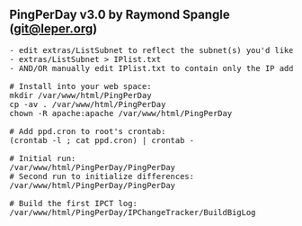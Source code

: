 PingPerDay v3.0 by Raymond Spangle (git@leper.org)
--------------------------------------------------

<pre>
- edit extras/ListSubnet to reflect the subnet(s) you'd like to list
- extras/ListSubnet > IPlist.txt
- AND/OR manually edit IPlist.txt to contain only the IP addresses you wish to monitor

# Install into your web space:
mkdir /var/www/html/PingPerDay
cp -av . /var/www/html/PingPerDay
chown -R apache:apache /var/www/html/PingPerDay

# Add ppd.cron to root's crontab:  
(crontab -l ; cat ppd.cron) | crontab -

# Initial run:
/var/www/html/PingPerDay/PingPerDay
# Second run to initialize differences:
/var/www/html/PingPerDay/PingPerDay

# Build the first IPCT log:
/var/www/html/PingPerDay/IPChangeTracker/BuildBigLog

</pre>
